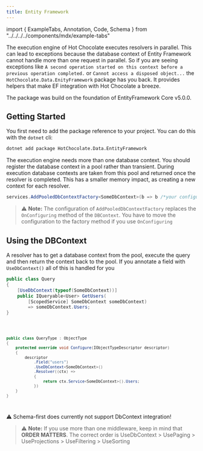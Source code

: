 ```yaml
---
title: Entity Framework
---
```


import { ExampleTabs, Annotation, Code, Schema } from "../../../../components/mdx/example-tabs"

The execution engine of Hot Chocolate executes resolvers in parallel. This can lead to exceptions because
the database context of Entity Framework cannot handle more than one request in parallel.
So if you are seeing exceptions like `A second operation started on this context before a previous operation completed.`
or `Cannot access a disposed object...` the `HotChocolate.Data.EnityFramework` package has you back.
It provides helpers that make EF integration with Hot Chocolate a breeze.

The package was build on the foundation of EntityFramework Core v5.0.0.

## Getting Started

You first need to add the package reference to your project. You can do this with the `dotnet` cli:

```bash
dotnet add package HotChocolate.Data.EntityFramework
```

The execution engine needs more than one database context. You should register the database context
in a pool rather than transient. During execution database contexts are taken from this pool and returned
once the resolver is completed. This has a smaller memory impact, as creating a new context for each resolver.

```csharp
services.AddPooledDbContextFactory<SomeDbContext>(b => b /*your configuration */)
```

> ⚠️ **Note:** The configuration of `AddPooledDbContextFactory` replaces the `OnConfiguring` method of the `DBContext`.
> You have to move the configuration to the factory method if you use `OnConfiguring`

## Using the DBContext

A resolver has to get a database context from the pool, execute the query and then return the context back to the
pool.
If you annotate a field with `UseDbContext()` all of this is handled for you

<ExampleTabs>
<Annotation>

```csharp
public class Query
{
    [UseDbContext(typeof(SomeDbContext))]
    public IQueryable<User> GetUsers(
        [ScopedService] SomeDbContext someDbContext)
        => someDbContext.Users;
}
```

</Annotation>
<Code>

```csharp
public class QueryType : ObjectType
{
    protected override void Configure(IObjectTypeDescriptor descriptor)
    {
        descriptor
            .Field("users")
            .UseDbContext<SomeDbContext>()
            .Resolver((ctx) =>
            {
                return ctx.Service<SomeDbContext>().Users;
            })
    }
}
```

</Code>
<Schema>

⚠️ Schema-first does currently not support DbContext integration!

</Schema>
</ExampleTabs>

> ⚠️ **Note:** If you use more than one middleware, keep in mind that **ORDER MATTERS**. The correct order is UseDbContext > UsePaging > UseProjections > UseFiltering > UseSorting
